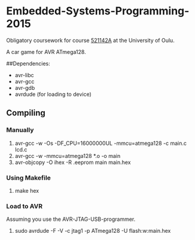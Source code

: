 # Embedded-Systems-Programming-2015
Obligatory coursework for course [521142A](https://weboodi.oulu.fi/oodi/opintjakstied.jsp?MD5avain=&Kieli=1&OpinKohd=16913373&OnkoIlmKelp=1&takaisin=ilmsuor.jsp&haettuOrg=-1&sortJarj=2&Kieli=1&NimiTunniste=embedded&AlkPvm=&PaatPvm=&Selite=&Sivu=0&haettuOpas=-1&haettuOppAin=&haettuLk=-1&haettuOpetKiel=-1&haeOpetTap=haeopetustapahtumat&haeVainIlmKelp=0&haeMyosAlemOrg=1&eHOPSopinkohtlaj=&eHOPSpaluusivu=&eHOPSilmsuor=1) at the University of Oulu.

A car game for AVR ATmega128.

##Dependencies:
  * avr-libc
  * avr-gcc
  * avr-gdb
  * avrdude (for loading to device)

## Compiling
### Manually
  1. avr-gcc -w -Os -DF_CPU=16000000UL -mmcu=atmega128 -c main.c lcd.c
  2. avr-gcc -w -mmcu=atmega128 *.o -o main
  3. avr-objcopy -O ihex -R .eeprom main main.hex

### Using Makefile
  1. make hex

### Load to AVR
 Assuming you use the AVR-JTAG-USB-programmer. 
  1. sudo avrdude -F -V -c jtag1 -p ATmega128 -U flash:w:main.hex
